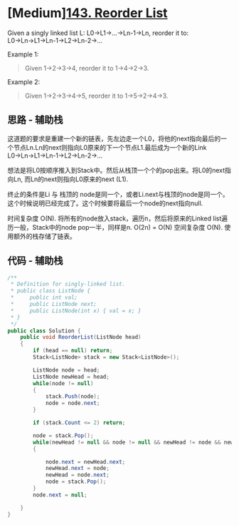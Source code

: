 # [Medium][143. Reorder List](https://leetcode.com/problems/reorder-list/)

Given a singly linked list L: L0→L1→…→Ln-1→Ln,
reorder it to: L0→Ln→L1→Ln-1→L2→Ln-2→…

Example 1:

> Given 1->2->3->4, reorder it to 1->4->2->3.

Example 2:

> Given 1->2->3->4->5, reorder it to 1->5->2->4->3.

## 思路 - 辅助栈

这道题的要求是重建一个新的链表，先左边走一个L0，将他的next指向最后的一个节点Ln.Ln的next则指向L0原来的下一个节点L1.最后成为一个新的Link L0→Ln→L1→Ln-1→L2→Ln-2→…

想法是将L0按顺序推入到Stack中。然后从栈顶一个个的pop出来。将L0的next指向Ln, 而Ln的next则指向L0原来的next (L1).

终止的条件是Li 与 栈顶的 node是同一个，或者Li.next与栈顶的node是同一个。这个时候说明已经完成了。这个时候要将最后一个node的next指向null.

时间复杂度 O(N). 将所有的node放入stack，遍历n，然后将原来的Linked list遍历一般，Stack中的node pop一半，同样是n. O(2n) = O(N)
空间复杂度 O(N). 使用额外的栈存储了链表。

## 代码 - 辅助栈

```csharp
/**
 * Definition for singly-linked list.
 * public class ListNode {
 *     public int val;
 *     public ListNode next;
 *     public ListNode(int x) { val = x; }
 * }
 */
public class Solution {
    public void ReorderList(ListNode head)
    {
        if (head == null) return;
        Stack<ListNode> stack = new Stack<ListNode>();

        ListNode node = head;
        ListNode newHead = head;
        while(node != null)
        {
            stack.Push(node);
            node = node.next;
        }

        if (stack.Count <= 2) return;

        node = stack.Pop();
        while(newHead != null && node != null && newHead != node && newHead.next != node)
        {

            node.next = newHead.next;
            newHead.next = node;
            newHead = node.next;
            node = stack.Pop();
        }
        node.next = null;

    }
}
```
